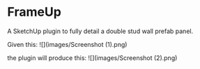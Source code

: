 # FrameUp

A SketchUp plugin to fully detail a double stud wall prefab panel.

Given this:
![](images/Screenshot (1).png)

the plugin will produce this:
![](images/Screenshot (2).png)


